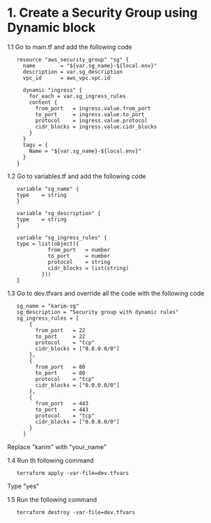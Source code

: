 # 1. Create a Security Group using Dynamic block

1.1 Go to main.tf and add the following code
```
   resource "aws_security_group" "sg" {
     name        = "${var.sg_name}-${local.env}"
     description = var.sg_description
     vpc_id      = aws_vpc.vpc.id

     dynamic "ingress" {
       for_each = var.sg_ingress_rules
       content {
         from_port   = ingress.value.from_port
         to_port     = ingress.value.to_port
         protocol    = ingress.value.protocol
         cidr_blocks = ingress.value.cidr_blocks
       }
     }
     tags = {
       Name = "${var.sg_name}-${local.env}"
     }
   }
```

1.2 Go to variables.tf and add the following code
```
   variable "sg_name" {
   type    = string
   }

   variable "sg_description" {
   type    = string
   }

   variable "sg_ingress_rules" {
   type = list(object({
             from_port   = number
             to_port     = number
             protocol    = string
             cidr_blocks = list(string)
           }))
   }
```

1.3 Go to dev.tfvars and override all the code with the following code
```
   sg_name = "karim-sg"
   sg_description = "Security group with dynamic rules"
   sg_ingress_rules = [
       {
         from_port   = 22
         to_port     = 22
         protocol    = "tcp"
         cidr_blocks = ["0.0.0.0/0"]
       },
       {
         from_port   = 80
         to_port     = 80
         protocol    = "tcp"
         cidr_blocks = ["0.0.0.0/0"]
       },
       {
         from_port   = 443
         to_port     = 443
         protocol    = "tcp"
         cidr_blocks = ["0.0.0.0/0"]
       }
     ]
```
Replace "karim" with "your_name"

1.4 Run th following command
```
   terraform apply -var-file=dev.tfvars
```
Type "yes"

1.5 Run the following command
```
   terraform destroy -var-file=dev.tfvars
```